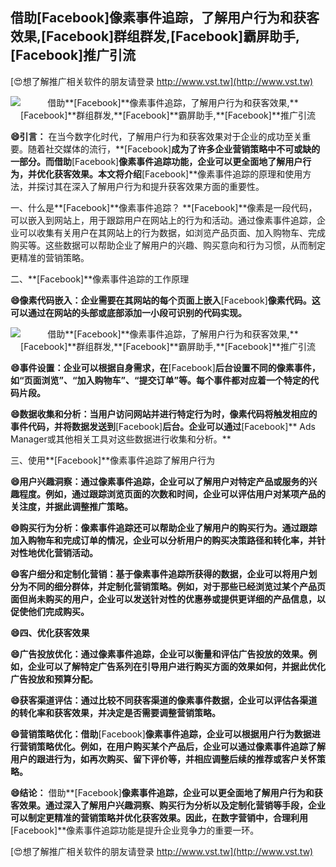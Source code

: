 ## **借助**[Facebook]**像素事件追踪，了解用户行为和获客效果,**[Facebook]**群组群发,**[Facebook]**霸屏助手,**[Facebook]**推广引流**

[😍想了解推广相关软件的朋友请登录 http://www.vst.tw](http://www.vst.tw)

 <center><img src="https://vst.tw/MP4/tuiguang/png/4.png" alt="借助**[Facebook]**像素事件追踪，了解用户行为和获客效果,**[Facebook]**群组群发,**[Facebook]**霸屏助手,**[Facebook]**推广引流"></center>

**😄引言：**
在当今数字化时代，了解用户行为和获客效果对于企业的成功至关重要。随着社交媒体的流行，**[Facebook]**成为了许多企业营销策略中不可或缺的一部分。而借助**[Facebook]**像素事件追踪功能，企业可以更全面地了解用户行为，并优化获客效果。本文将介绍**[Facebook]**像素事件追踪的原理和使用方法，并探讨其在深入了解用户行为和提升获客效果方面的重要性。

一、什么是**[Facebook]**像素事件追踪？
**[Facebook]**像素是一段代码，可以嵌入到网站上，用于跟踪用户在网站上的行为和活动。通过像素事件追踪，企业可以收集有关用户在其网站上的行为数据，如浏览产品页面、加入购物车、完成购买等。这些数据可以帮助企业了解用户的兴趣、购买意向和行为习惯，从而制定更精准的营销策略。

二、**[Facebook]**像素事件追踪的工作原理

**😄像素代码嵌入：企业需要在其网站的每个页面上嵌入**[Facebook]**像素代码。这可以通过在网站的头部或底部添加一小段可识别的代码实现。**

 <center><img src="https://vst.tw/MP4/tuiguang/png/3.png" alt="借助**[Facebook]**像素事件追踪，了解用户行为和获客效果,**[Facebook]**群组群发,**[Facebook]**霸屏助手,**[Facebook]**推广引流"></center>

**😄事件设置：企业可以根据自身需求，在**[Facebook]**后台设置不同的像素事件，如“页面浏览”、“加入购物车”、“提交订单”等。每个事件都对应着一个特定的代码片段。**

**😄数据收集和分析：当用户访问网站并进行特定行为时，像素代码将触发相应的事件代码，并将数据发送到**[Facebook]**后台。企业可以通过**[Facebook]** Ads Manager或其他相关工具对这些数据进行收集和分析。**

三、使用**[Facebook]**像素事件追踪了解用户行为

**😄用户兴趣洞察：通过像素事件追踪，企业可以了解用户对特定产品或服务的兴趣程度。例如，通过跟踪浏览页面的次数和时间，企业可以评估用户对某项产品的关注度，并据此调整推广策略。**

**😄购买行为分析：像素事件追踪还可以帮助企业了解用户的购买行为。通过跟踪加入购物车和完成订单的情况，企业可以分析用户的购买决策路径和转化率，并针对性地优化营销活动。**

**😄客户细分和定制化营销：基于像素事件追踪所获得的数据，企业可以将用户划分为不同的细分群体，并定制化营销策略。例如，对于那些已经浏览过某个产品页面但尚未购买的用户，企业可以发送针对性的优惠券或提供更详细的产品信息，以促使他们完成购买。**

**😄四、优化获客效果**

**😄广告投放优化：通过像素事件追踪，企业可以衡量和评估广告投放的效果。例如，企业可以了解特定广告系列在引导用户进行购买方面的效果如何，并据此优化广告投放和预算分配。**

**😄获客渠道评估：通过比较不同获客渠道的像素事件数据，企业可以评估各渠道的转化率和获客效果，并决定是否需要调整营销策略。**

**😄营销策略优化：借助**[Facebook]**像素事件追踪，企业可以根据用户行为数据进行营销策略优化。例如，在用户购买某个产品后，企业可以通过像素事件追踪了解用户的跟进行为，如再次购买、留下评价等，并相应调整后续的推荐或客户关怀策略。**

**😄结论：**
借助**[Facebook]**像素事件追踪，企业可以更全面地了解用户行为和获客效果。通过深入了解用户兴趣洞察、购买行为分析以及定制化营销等手段，企业可以制定更精准的营销策略并优化获客效果。因此，在数字营销中，合理利用**[Facebook]**像素事件追踪功能是提升企业竞争力的重要一环。

[😍想了解推广相关软件的朋友请登录 http://www.vst.tw](http://www.vst.tw)



